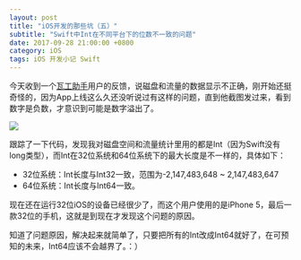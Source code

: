 ```yaml
---
layout: post
title: "iOS开发的那些坑（五）"
subtitle: "Swift中Int在不同平台下的位数不一致的问题"
date: 2017-09-28 21:00:00 +0800
category: iOS
tags: iOS 开发小记 Swift
---
```


今天收到一个[瓦工助手](https://itunes.apple.com/app/id1267833691)用户的反馈，说磁盘和流量的数据显示不正确，刚开始还挺奇怪的，因为App上线这么久还没听说过有这样的问题，直到他截图发过来，看到数字是负数，才意识到可能是数字溢出了。

![](https://om4ukr2l3.qnssl.com/blog/2017-09-28-154114.jpg)

跟踪了一下代码，发现我对磁盘空间和流量统计里用的都是Int（因为Swift没有long类型），而Int在32位系统和64位系统下的最大长度是不一样的，具体如下：

- 32位系统：Int长度与Int32一致，范围为-2,147,483,648 ~ 2,147,483,647
- 64位系统：Int长度与Int64一致。

现在还在运行32位iOS的设备已经很少了，而这个用户使用的是iPhone 5，最后一款32位的手机，这就是到现在才发现这个问题的原因。

知道了问题原因，解决起来就简单了，只要把所有的Int改成Int64就好了，在可预知的未来，Int64应该不会越界了。：）


